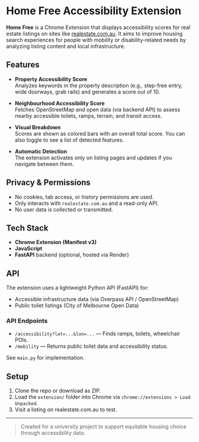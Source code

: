 # Home Free Accessibility Extension

**Home Free** is a Chrome Extension that displays accessibility scores for real estate listings on sites like [realestate.com.au](https://www.realestate.com.au). It aims to improve housing search experiences for people with mobility or disability-related needs by analyzing listing content and local infrastructure.

## Features

- **Property Accessibility Score**  
  Analyzes keywords in the property description (e.g., step-free entry, wide doorways, grab rails) and generates a score out of 10.

-  **Neighbourhood Accessibility Score**  
  Fetches OpenStreetMap and open data (via backend API) to assess nearby accessible toilets, ramps, terrain, and transit access.

- **Visual Breakdown**  
  Scores are shown as colored bars with an overall total score. You can also toggle to see a list of detected features.

- **Automatic Detection**  
  The extension activates only on listing pages and updates if you navigate between them.

## Privacy & Permissions

- No cookies, tab access, or history permissions are used.
- Only interacts with `realestate.com.au` and a read-only API.
- No user data is collected or transmitted.

## Tech Stack

- **Chrome Extension (Manifest v3)**
- **JavaScript**
- **FastAPI** backend (optional, hosted via Render)

## API

The extension uses a lightweight Python API (FastAPI) for:
- Accessible infrastructure data (via Overpass API / OpenStreetMap)
- Public toilet listings (City of Melbourne Open Data)

### API Endpoints

- `/accessibility?lat=...&lon=...` — Finds ramps, toilets, wheelchair POIs.
- `/mobility` — Returns public toilet data and accessibility status.

See `main.py` for implementation.

## Setup

1. Clone the repo or download as ZIP.
2. Load the `extension/` folder into Chrome via `chrome://extensions > Load Unpacked`.
3. Visit a listing on realestate.com.au to test.



---

> Created for a university project to support equitable housing choice through accessibility data.
